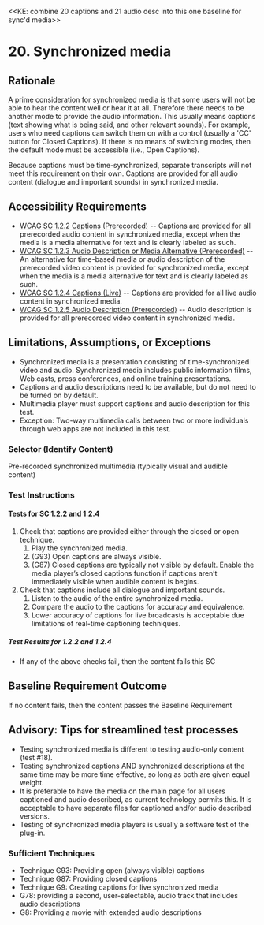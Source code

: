 <<KE: combine 20 captions and 21 audio desc into this one baseline for sync'd media>>

# 20. Synchronized media 
## Rationale


A prime consideration for synchronized media is that some users will not be able to hear the content well or hear it at all. Therefore there needs to be another mode to provide the audio information. This usually means captions (text showing what is being said, and other relevant sounds).  For example, users who need captions can switch them on with a control (usually a 'CC' button for Closed Captions). If there is no means of switching modes, then the default mode must be accessible (i.e., Open Captions).

Because captions must be time-synchronized, separate transcripts will not meet this requirement on their own.
Captions are provided for all audio content (dialogue and important sounds) in synchronized media.

## Accessibility Requirements
* [WCAG SC 1.2.2 Captions (Prerecorded)](https://www.w3.org/TR/UNDERSTANDING-WCAG20/media-equiv-captions.html) -- Captions are provided for all prerecorded audio content in synchronized media, except when the media is a media alternative for text and is clearly labeled as such.
* [WCAG SC 1.2.3 Audio Description or Media Alternative (Prerecorded)](https://www.w3.org/TR/UNDERSTANDING-WCAG20/media-equiv-audio-desc.html) -- An alternative for time-based media or audio description of the prerecorded video content is provided for synchronized media, except when the media is a media alternative for text and is clearly labeled as such. 
* [WCAG SC 1.2.4 Captions (Live)](https://www.w3.org/TR/UNDERSTANDING-WCAG20/media-equiv-real-time-captions.html) -- Captions are provided for all live audio content in synchronized media.
 * [WCAG SC 1.2.5 Audio Description (Prerecorded)](https://www.w3.org/TR/UNDERSTANDING-WCAG20/media-equiv-audio-desc-only.html) -- Audio description is provided for all prerecorded video content in synchronized media.
 
## Limitations, Assumptions, or Exceptions
* Synchronized media is a presentation consisting of time-synchronized video and audio. Synchronized media includes public information films, Web casts, press conferences, and online training presentations.
* Captions and audio descriptions need to be available, but do not need to be turned on by default.
* Multimedia player must support captions and audio description for this test.
* Exception: Two-way multimedia calls between two or more individuals through web apps are not included in this test.

### Selector (Identify Content)
Pre-recorded synchronized multimedia (typically visual and audible content)

### Test Instructions
#### Tests for SC 1.2.2 and 1.2.4
1.	Check that captions are provided either through the closed or open technique.
    1. Play the synchronized media.
    2. (G93) Open captions are always visible.
    3. (G87) Closed captions are typically not visible by default. Enable the media player’s closed captions function if captions aren’t immediately visible when audible content is begins.
2.	Check that captions include all dialogue and important sounds.
    1. Listen to the audio of the entire synchronized media.
    2. Compare the audio to the captions for accuracy and equivalence.
    3. Lower accuracy of captions for live broadcasts is acceptable due limitations of real-time captioning techniques.

##### Test Results for 1.2.2 and 1.2.4
* If any of the above checks fail, then the content fails this SC

## Baseline Requirement Outcome
If no content fails, then the content passes the Baseline Requirement

## Advisory: Tips for streamlined test processes
* Testing synchronized media is different to testing audio-only content (test #18).
* Testing synchronized captions AND synchronized descriptions at the same time may be more time effective, so long as both are given equal weight.
* It is preferable to have the media on the main page for all users captioned and audio described, as current technology permits this. It is acceptable to have separate files for captioned and/or audio described versions.
* Testing of synchronized media players is usually a software test of the plug-in.

### Sufficient Techniques
* Technique G93: Providing open (always visible) captions
* Technique G87: Providing closed captions
* Technique G9: Creating captions for live synchronized media
* G78: providing a second, user-selectable, audio track that includes audio descriptions
* G8: Providing a movie with extended audio descriptions
